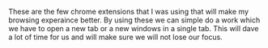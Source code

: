 These are the few chrome extensions that I was using that will make my browsing experaince better.
By using these we can simple do a work which we have to open a new tab or a new windows in a single tab.
This will dave a lot of time for us and will make sure we will not lose our focus.
